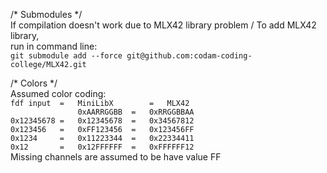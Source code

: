 /* Submodules */  
If compilation doesn't work due to MLX42 library problem / To add MLX42 library,  
run in command line:  
`git submodule add --force git@github.com:codam-coding-college/MLX42.git`

/* Colors */  
Assumed color coding:  
`fdf input	=	MiniLibX		=	MLX42`  
`				0xAARRGGBB	=	0xRRGGBBAA`  
`0x12345678	=	0x12345678	=	0x34567812`  
`0x123456	=	0xFF123456	=	0x123456FF`  
`0x1234		=	0x11223344	=	0x22334411`  
`0x12		=	0x12FFFFFF	=	0xFFFFFF12`  
Missing channels are assumed to be have value FF  


